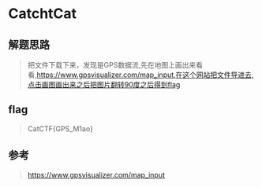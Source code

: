 # CatchtCat

## 解题思路

> 把文件下载下来，发现是GPS数据流,先在地图上画出来看看,https://www.gpsvisualizer.com/map_input,在这个网站把文件导进去,点击画图画出来之后把图片翻转90度之后得到flag

## flag

> CatCTF{GPS_M1ao}

## 参考

> https://www.gpsvisualizer.com/map_input

